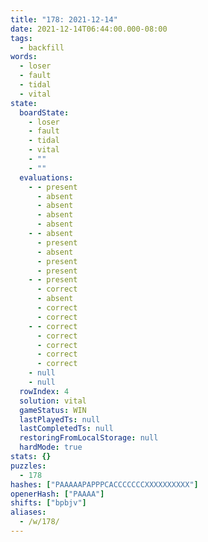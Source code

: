 ```yaml
---
title: "178: 2021-12-14"
date: 2021-12-14T06:44:00.000-08:00
tags:
  - backfill
words:
  - loser
  - fault
  - tidal
  - vital
state:
  boardState:
    - loser
    - fault
    - tidal
    - vital
    - ""
    - ""
  evaluations:
    - - present
      - absent
      - absent
      - absent
      - absent
    - - absent
      - present
      - absent
      - present
      - present
    - - present
      - correct
      - absent
      - correct
      - correct
    - - correct
      - correct
      - correct
      - correct
      - correct
    - null
    - null
  rowIndex: 4
  solution: vital
  gameStatus: WIN
  lastPlayedTs: null
  lastCompletedTs: null
  restoringFromLocalStorage: null
  hardMode: true
stats: {}
puzzles:
  - 178
hashes: ["PAAAAAPAPPPCACCCCCCCXXXXXXXXXX"]
openerHash: ["PAAAA"]
shifts: ["bpbjv"]
aliases:
  - /w/178/
---
```

<!-- more -->
